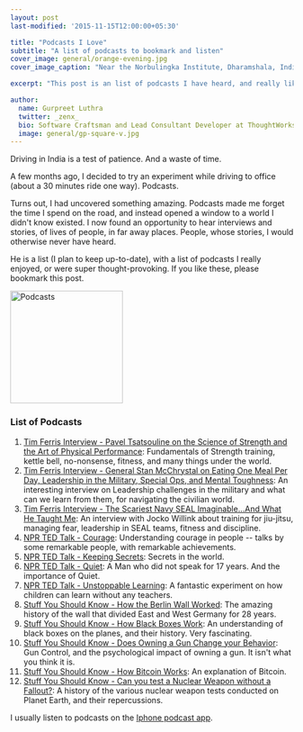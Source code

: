 ```yaml
---
layout: post
last-modified: '2015-11-15T12:00:00+05:30'

title: "Podcasts I Love"
subtitle: "A list of podcasts to bookmark and listen"
cover_image: general/orange-evening.jpg
cover_image_caption: "Near the Norbulingka Institute, Dharamshala, India"

excerpt: "This post is an list of podcasts I have heard, and really liked. I will update this post as I find more podcasts I like, so do think about bookmarking it."

author:
  name: Gurpreet Luthra
  twitter: _zenx_
  bio: Software Craftsman and Lead Consultant Developer at ThoughtWorks
  image: general/gp-square-v.jpg
---
```


Driving in India is a test of patience. And a waste of time.

A few months ago, I decided to try an experiment while driving to office (about a 30 minutes ride one way).
Podcasts.

Turns out, I had uncovered something amazing. Podcasts made me forget the time I spend on the road, and instead opened a window to a world I didn't know existed.
I now found an opportunity to hear interviews and stories, of lives of people, in far away places.
People, whose stories, I would otherwise never have heard.


He is a list (I plan to keep up-to-date), with a list of podcasts I really enjoyed, or were super thought-provoking. If you like these, please bookmark this post.

<img src="http://englishminds.co.uk/wp-content/uploads/2014/06/Podcast.jpg" alt="Podcasts" style="width: 200px;"/>

### List of Podcasts

1. [Tim Ferris Interview - Pavel Tsatsouline on the Science of Strength and the Art of Physical Performance](http://fourhourworkweek.com/2015/01/15/pavel-tsatsouline/):
Fundamentals of Strength training, kettle bell, no-nonsense, fitness, and many things under the world.
2. [Tim Ferris Interview - General Stan McChrystal on Eating One Meal Per Day, Leadership in the Military,
Special Ops, and Mental Toughness](http://fourhourworkweek.com/2015/07/05/stanley-mcchrystal/): An interesting interview on Leadership challenges in the military
and what can we learn from them, for navigating the civilian world.
3. [Tim Ferris Interview - The Scariest Navy SEAL Imaginable…And What He Taught Me](http://fourhourworkweek.com/2015/09/25/jocko-willink/): An interview with Jocko Willink
about training for jiu-jitsu, managing fear, leadership in SEAL teams, fitness and discipline.
4. [NPR TED Talk - Courage](http://www.npr.org/programs/ted-radio-hour/368757408/courage): Understanding courage in people -- talks by some remarkable people, with remarkable
achievements.
5. [NPR TED Talk - Keeping Secrets](http://www.npr.org/programs/ted-radio-hour/377505449/keeping-secrets): Secrets in the world.
6. [NPR TED Talk - Quiet](http://www.npr.org/programs/ted-radio-hour/357846020/quiet): A Man who did not speak for 17 years. And the importance of Quiet.
7. [NPR TED Talk - Unstoppable Learning](http://www.npr.org/2013/04/25/179010396/unstoppable-learning): A fantastic experiment on how children can learn without any teachers.
8. [Stuff You Should Know - How the Berlin Wall Worked](http://www.stuffyoushouldknow.com/podcasts/how-the-berlin-wall-worked/): The amazing history of the wall that divided East
and West Germany for 28 years.
9. [Stuff You Should Know - How Black Boxes Work](http://www.stuffyoushouldknow.com/podcasts/black-boxes-work/): An understanding of black boxes on the planes, and their history. Very fascinating.
10. [Stuff You Should Know - Does Owning a Gun Change your Behavior](http://www.stuffyoushouldknow.com/podcasts/owning-gun-change-behavior-2/): Gun Control, and the psychological impact of owning a gun.
It isn't what you think it is.
11. [Stuff You Should Know - How Bitcoin Works](http://www.stuffyoushouldknow.com/podcasts/bitcoin-works/): An explanation of Bitcoin.
12. [Stuff You Should Know - Can you test a Nuclear Weapon without a Fallout?](http://www.stuffyoushouldknow.com/podcasts/can-you-test-a-nuclear-weapon-without-a-fallout/): A history of the various nuclear weapon tests conducted on Planet Earth, and their repercussions.


I usually listen to podcasts on the [Iphone podcast app](https://itunes.apple.com/in/app/podcasts/id525463029?mt=8&ign-mpt=uo%3D4).

